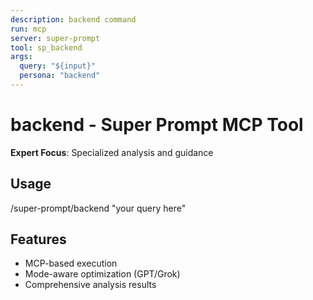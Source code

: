```yaml
---
description: backend command
run: mcp
server: super-prompt
tool: sp_backend
args:
  query: "${input}"
  persona: "backend"
---
```


# **backend - Super Prompt MCP Tool**

**Expert Focus**: Specialized analysis and guidance

## Usage
/super-prompt/backend "your query here"

## Features
- MCP-based execution
- Mode-aware optimization (GPT/Grok)
- Comprehensive analysis results
